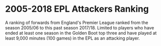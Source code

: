 # 2005-2018 EPL Attackers Ranking
A ranking of forwards from England's Premier League ranked from the season 2005/06 to this past season 2017/18. Limited to players who have ended at least one season in the Golden Boot top three and have played at least 9,000 minutes (100 games) in the EPL as an attacking player. 
